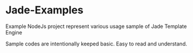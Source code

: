 Jade-Examples
=============

Example NodeJs project represent various usage sample of Jade Template Engine

Sample codes are intentionally keeped basic. Easy to read and understand.
